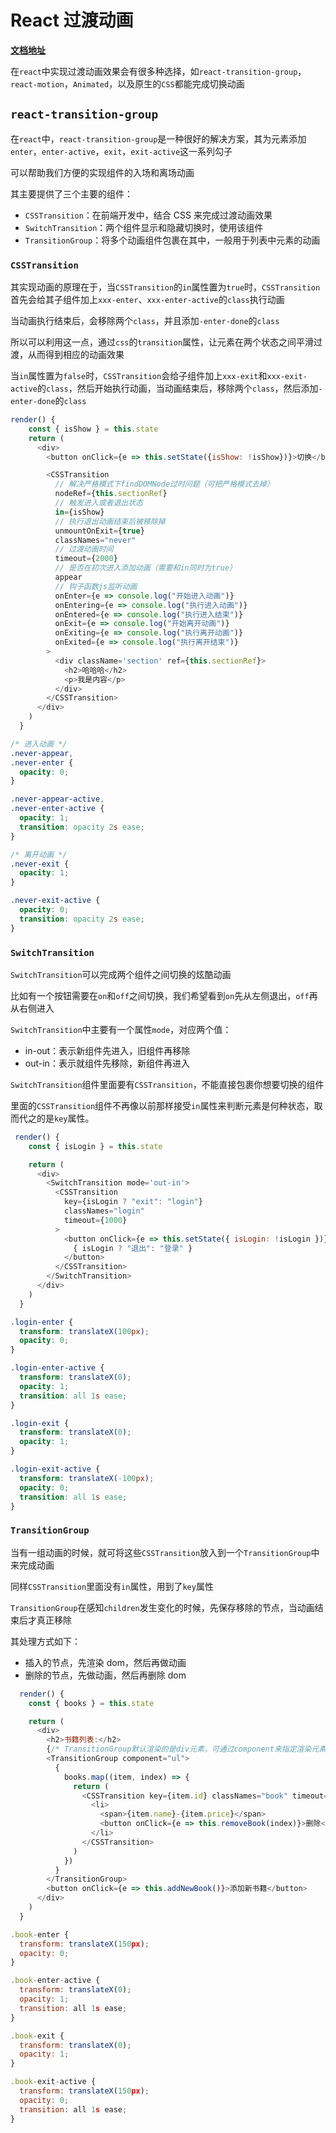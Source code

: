 # React 过渡动画

[**文档地址**](https://reactcommunity.org/react-transition-group/ "文档地址")

在`react`中实现过渡动画效果会有很多种选择，如`react-transition-group`，`react-motion`，`Animated`，以及原生的`CSS`都能完成切换动画

## `react-transition-group`

在`react`中，`react-transition-group`是一种很好的解决方案，其为元素添加`enter`，`enter-active`，`exit`，`exit-active`这一系列勾子

可以帮助我们方便的实现组件的入场和离场动画

其主要提供了三个主要的组件：

- `CSSTransition`：在前端开发中，结合 CSS 来完成过渡动画效果
- `SwitchTransition`：两个组件显示和隐藏切换时，使用该组件
- `TransitionGroup`：将多个动画组件包裹在其中，一般用于列表中元素的动画

### `CSSTransition`

其实现动画的原理在于，当`CSSTransition`的`in`属性置为`true`时，`CSSTransition`首先会给其子组件加上`xxx-enter`、`xxx-enter-active`的`class`执行动画

当动画执行结束后，会移除两个`class`，并且添加`-enter-done`的`class`

所以可以利用这一点，通过`css`的`transition`属性，让元素在两个状态之间平滑过渡，从而得到相应的动画效果

当`in`属性置为`false`时，`CSSTransition`会给子组件加上`xxx-exit`和`xxx-exit-active`的`class`，然后开始执行动画，当动画结束后，移除两个`class`，然后添加`-enter-done`的`class`

```js
render() {
    const { isShow } = this.state
    return (
      <div>
        <button onClick={e => this.setState({isShow: !isShow})}>切换</button>

        <CSSTransition
          // 解决严格模式下findDOMNode过时问题（可把严格模式去掉）
          nodeRef={this.sectionRef}
          // 触发进入或者退出状态
          in={isShow}
          // 执行退出动画结束后被移除掉
          unmountOnExit={true}
          classNames="never"
          // 过渡动画时间
          timeout={2000}
          // 是否在初次进入添加动画（需要和in同时为true）
          appear
          // 钩子函数js监听动画
          onEnter={e => console.log("开始进入动画")}
          onEntering={e => console.log("执行进入动画")}
          onEntered={e => console.log("执行进入结束")}
          onExit={e => console.log("开始离开动画")}
          onExiting={e => console.log("执行离开动画")}
          onExited={e => console.log("执行离开结束")}
        >
          <div className='section' ref={this.sectionRef}>
            <h2>哈哈哈</h2>
            <p>我是内容</p>
          </div>
        </CSSTransition>
      </div>
    )
  }
```

```css
/* 进入动画 */
.never-appear,
.never-enter {
  opacity: 0;
}

.never-appear-active,
.never-enter-active {
  opacity: 1;
  transition: opacity 2s ease;
}

/* 离开动画 */
.never-exit {
  opacity: 1;
}

.never-exit-active {
  opacity: 0;
  transition: opacity 2s ease;
}
```

### `SwitchTransition`

`SwitchTransition`可以完成两个组件之间切换的炫酷动画

比如有一个按钮需要在`on`和`off`之间切换，我们希望看到`on`先从左侧退出，`off`再从右侧进入

`SwitchTransition`中主要有一个属性`mode`，对应两个值：

- in-out：表示新组件先进入，旧组件再移除
- out-in：表示就组件先移除，新组件再进入

`SwitchTransition`组件里面要有`CSSTransition`，不能直接包裹你想要切换的组件

里面的`CSSTransition`组件不再像以前那样接受`in`属性来判断元素是何种状态，取而代之的是`key`属性。

```js
 render() {
    const { isLogin } = this.state

    return (
      <div>
        <SwitchTransition mode='out-in'>
          <CSSTransition
            key={isLogin ? "exit": "login"}
            classNames="login"
            timeout={1000}
          >
            <button onClick={e => this.setState({ isLogin: !isLogin })}>
              { isLogin ? "退出": "登录" }
            </button>
          </CSSTransition>
        </SwitchTransition>
      </div>
    )
  }
```

```css
.login-enter {
  transform: translateX(100px);
  opacity: 0;
}

.login-enter-active {
  transform: translateX(0);
  opacity: 1;
  transition: all 1s ease;
}

.login-exit {
  transform: translateX(0);
  opacity: 1;
}

.login-exit-active {
  transform: translateX(-100px);
  opacity: 0;
  transition: all 1s ease;
}
```

### `TransitionGroup`

当有一组动画的时候，就可将这些`CSSTransition`放入到一个`TransitionGroup`中来完成动画

同样`CSSTransition`里面没有`in`属性，用到了`key`属性

`TransitionGroup`在感知`children`发生变化的时候，先保存移除的节点，当动画结束后才真正移除

其处理方式如下：

- 插入的节点，先渲染 dom，然后再做动画
- 删除的节点，先做动画，然后再删除 dom

```js
  render() {
    const { books } = this.state

    return (
      <div>
        <h2>书籍列表:</h2>
        {/* TransitionGroup默认渲染的是div元素，可通过component来指定渲染元素 */}
        <TransitionGroup component="ul">
          {
            books.map((item, index) => {
              return (
                <CSSTransition key={item.id} classNames="book" timeout={1000}>
                  <li>
                    <span>{item.name}-{item.price}</span>
                    <button onClick={e => this.removeBook(index)}>删除</button>
                  </li>
                </CSSTransition>
              )
            })
          }
        </TransitionGroup>
        <button onClick={e => this.addNewBook()}>添加新书籍</button>
      </div>
    )
  }
```

```js
.book-enter {
  transform: translateX(150px);
  opacity: 0;
}

.book-enter-active {
  transform: translateX(0);
  opacity: 1;
  transition: all 1s ease;
}

.book-exit {
  transform: translateX(0);
  opacity: 1;
}

.book-exit-active {
  transform: translateX(150px);
  opacity: 0;
  transition: all 1s ease;
}


```
